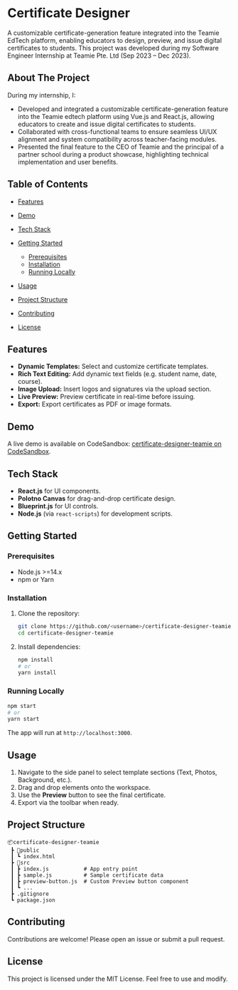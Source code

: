 # Certificate Designer

A customizable certificate-generation feature integrated into the Teamie EdTech platform, enabling educators to design, preview, and issue digital certificates to students. This project was developed during my Software Engineer Internship at Teamie Pte. Ltd (Sep 2023 – Dec 2023).

## About The Project

During my internship, I:

* Developed and integrated a customizable certificate-generation feature into the Teamie edtech platform using Vue.js and React.js, allowing educators to create and issue digital certificates to students.
* Collaborated with cross-functional teams to ensure seamless UI/UX alignment and system compatibility across teacher-facing modules.
* Presented the final feature to the CEO of Teamie and the principal of a partner school during a product showcase, highlighting technical implementation and user benefits.

## Table of Contents

* [Features](#features)
* [Demo](#demo)
* [Tech Stack](#tech-stack)
* [Getting Started](#getting-started)

  * [Prerequisites](#prerequisites)
  * [Installation](#installation)
  * [Running Locally](#running-locally)
* [Usage](#usage)
* [Project Structure](#project-structure)
* [Contributing](#contributing)
* [License](#license)

## Features

* **Dynamic Templates:** Select and customize certificate templates.
* **Rich Text Editing:** Add dynamic text fields (e.g. student name, date, course).
* **Image Upload:** Insert logos and signatures via the upload section.
* **Live Preview:** Preview certificate in real-time before issuing.
* **Export:** Export certificates as PDF or image formats.

## Demo

A live demo is available on CodeSandbox: [certificate-designer-teamie on CodeSandbox](https://codesandbox.io/s/certificate-designer-teamie).

## Tech Stack

* **React.js** for UI components.
* **Polotno Canvas** for drag-and-drop certificate design.
* **Blueprint.js** for UI controls.
* **Node.js** (via `react-scripts`) for development scripts.

## Getting Started

### Prerequisites

* Node.js >=14.x
* npm or Yarn

### Installation

1. Clone the repository:

   ```bash
   git clone https://github.com/<username>/certificate-designer-teamie.git
   cd certificate-designer-teamie
   ```
2. Install dependencies:

   ```bash
   npm install
   # or
   yarn install
   ```

### Running Locally

```bash
npm start
# or
yarn start
```

The app will run at `http://localhost:3000`.

## Usage

1. Navigate to the side panel to select template sections (Text, Photos, Background, etc.).
2. Drag and drop elements onto the workspace.
3. Use the **Preview** button to see the final certificate.
4. Export via the toolbar when ready.

## Project Structure

```
📦certificate-designer-teamie
 ┣ 📂public
 ┃ ┗ index.html
 ┣ 📂src
 ┃ ┣ index.js           # App entry point
 ┃ ┣ sample.js          # Sample certificate data
 ┃ ┣ preview-button.js  # Custom Preview button component
 ┃ ┗ ...
 ┣ .gitignore
 ┗ package.json
```

## Contributing

Contributions are welcome! Please open an issue or submit a pull request.

## License

This project is licensed under the MIT License. Feel free to use and modify.
